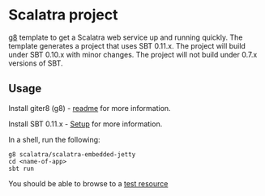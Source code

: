 # Scalatra project

[g8](http://github.com/n8han/giter8) template to get a Scalatra web service up and running quickly. The template generates a project that uses SBT 0.11.x. The project will build under SBT 0.10.x with minor changes. The project will not build under 0.7.x versions of SBT.

## Usage

Install giter8 (g8) - [readme](http://github.com/n8han/giter8#readme) for more information.

Install SBT 0.11.x - [Setup](http://www.scala-sbt.org/release/docs/Getting-Started/Setup) for more information.

In a shell, run the following:

    g8 scalatra/scalatra-embedded-jetty
    cd <name-of-app>
    sbt run
    
You should be able to browse to a [test resource](http://localhost:8080/)

